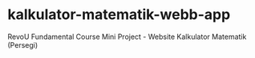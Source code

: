 # kalkulator-matematik-webb-app
RevoU Fundamental Course Mini Project - Website Kalkulator Matematik (Persegi)
